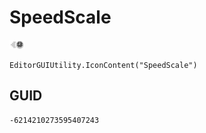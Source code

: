 # SpeedScale
![](/img/SpeedScale.png)

``` CSharp
EditorGUIUtility.IconContent("SpeedScale")
```
## GUID
```
-6214210273595407243
```

